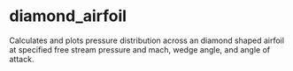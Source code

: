 # diamond_airfoil
Calculates and plots pressure distribution across an diamond shaped airfoil at specified free stream pressure and mach, wedge angle, and angle of attack. 
